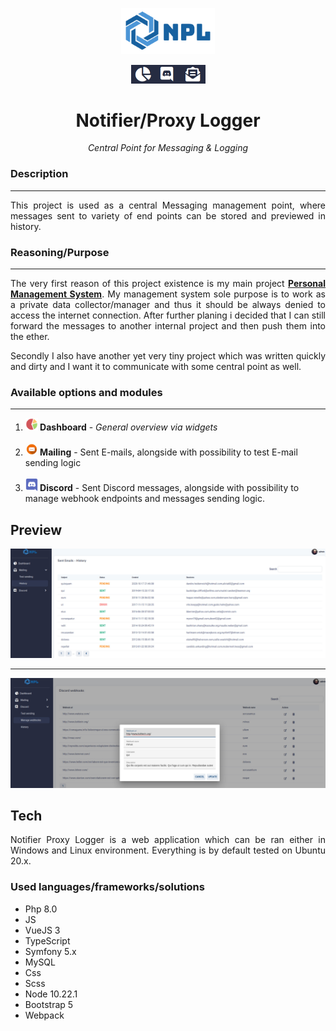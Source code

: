 <p align="center">
<img src="https://github.com/Volmarg/notifier-proxy-logger/blob/main/public/assets/images/logo.png?raw=true" width="150px;" />
</p>
<p align="center">
<img src="https://github.com/Volmarg/notifier-proxy-logger/blob/main/public/assets/images/icons/icons.png?raw=true" height="30px" />
</p>
<h1 align="center">Notifier/Proxy Logger</h1>
<p align="center"><i>Central Point for Messaging & Logging </i></p>

<h3>Description</h3>
<hr>
<p align="justify">
	This project is used as a central Messaging management point, where messages sent to variety of end points can be stored and previewed in history.
</p>

<h3>Reasoning/Purpose</h3>
<hr>

<p align="justify">
    The very first reason of this project existence is my main project <b><a href="https://github.com/Volmarg/personal-management-system">Personal Management System</a></b>. 
My management system sole purpose is to work as a private data collector/manager and thus it should be always denied to access the internet connection. After further 
planing i decided that I can still forward the messages to another internal project and then push them into the ether. 
</p>

<p align="justify">
    Secondly I also have another yet very tiny project which was written quickly and dirty and I want it to communicate with some central point as well.
</p>

<h3>Available options and modules</h3>
<hr>

<ol>
    <li><b style="display:inline"><img src="https://github.com/Volmarg/notifier-proxy-logger/blob/main/public/assets/images/icons/dashboard.png?raw=true" height="20px"/> Dashboard</b> - <span align="justify"><i>General overview via widgets</i>
        </span></li><br/>
    <li><b style="display:inline"><img src="https://github.com/Volmarg/notifier-proxy-logger/blob/main/public/assets/images/icons/email.png?raw=true" height="20px"/> Mailing</b> - <span align="justify">Sent E-mails, alongside with possibility to test E-mail sending logic
        </span></li><br/>
    <li><b style="display:inline"><img src="https://raw.githubusercontent.com/Volmarg/notifier-proxy-logger/main/public/assets/images/icons/discord.png" height="20px"/> Discord</b> - <span align="justify">Sent Discord messages, alongside with possibility to manage webhook endpoints 
and messages sending logic.</span></li>
</ol>

<h2>Preview</h2>

<img src="https://raw.githubusercontent.com/Volmarg/notifier-proxy-logger/main/public/assets/images/demo/sent-mails-preview.jpg">

<hr>	

<img src="https://raw.githubusercontent.com/Volmarg/notifier-proxy-logger/main/public/assets/images/demo/webhook-managemen-preview.jpg">

<h2>Tech</h2>
<p style="text-align:justify;">
    Notifier Proxy Logger is a web application which can be ran either in Windows and Linux environment. 
Everything is by default tested on Ubuntu 20.x.
</p>

<h3>Used languages/frameworks/solutions</h3>

<ul>
<li>Php 8.0</li>
<li>JS</li>
<li>VueJS 3</li>
<li>TypeScript</li>
<li>Symfony 5.x</li>
<li>MySQL</li>
<li>Css</li>
<li>Scss</li>
<li>Node 10.22.1</li>
<li>Bootstrap 5</li>
<li>Webpack</li>
</ul>